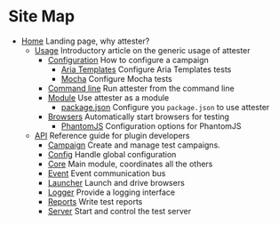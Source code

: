 # Site Map

- [Home](/index.html) Landing page, why attester?
    - [Usage](/usage/index.html) Introductory article on the generic usage of attester
        - [Configuration](/usage/configuration.html) How to configure a campaign
            - [Aria Templates](/usage/test_type/aria_templates.html) Configure Aria Templates tests
            - [Mocha](/usage/test_type/mocha.html) Configure Mocha tests
        - [Command line](/usage/command_line.html) Run attester from the command line
        - [Module](/usage/module.html) Use attester as a module
            - [package.json](/usage/package_json.html) Configure you `package.json` to use attester
        - [Browsers](/usage/browsers.html) Automatically start browsers for testing
            - [PhantomJS](/usage/phantom.html) Configuration options for PhantomJS
    - [API](/api/index.html) Reference guide for plugin developers
        - [Campaign](/api/campaign.html) Create and manage test campaigns.
        - [Config](/api/config.html) Handle global configuration
        - [Core](/api/core.html) Main module, coordinates all the others
        - [Event](/api/event.html) Event communication bus
        - [Launcher](/api/launcher.html) Launch and drive browsers
        - [Logger](/api/logger.html) Provide a logging interface
        - [Reports](/api/reports.html) Write test reports
        - [Server](/api/server.html) Start and control the test server

